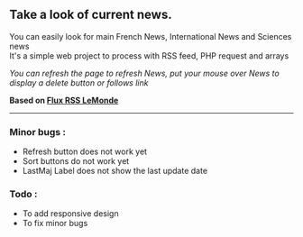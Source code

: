
## Take a look of current news.  

You can easily look for main French News, International News and Sciences news  
It's a simple web project to process with RSS feed, PHP request and arrays   

*You can refresh the page to refresh News, put your mouse over News to display a delete button or follows link*  

**Based on [Flux RSS LeMonde](https://www.lemonde.fr/actualite-medias/article/2019/08/12/les-flux-rss-du-monde-fr_5498778_3236.html "Flux RSS LeMonde")**

---

### Minor bugs :  
- Refresh button does not work yet  
- Sort buttons do not work yet  
- LastMaj Label does not show the last update date  

### Todo :  
- To add responsive design
- To fix minor bugs

